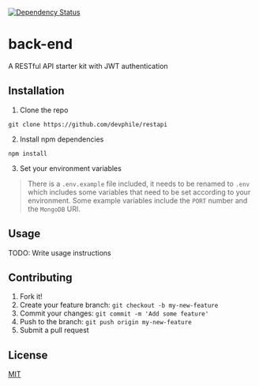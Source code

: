 [![Dependency Status](https://david-dm.org/johnchar/restapi/status.svg)](https://david-dm.org/johnchar/restapi)

# back-end
A RESTful API starter kit with JWT authentication
## Installation
1. Clone the repo

```
git clone https://github.com/devphile/restapi
```
2. Install npm dependencies

```
npm install
```
3. Set your environment variables

> There is a `.env.example` file included, it needs to be renamed to `.env` which includes some variables that need to be set according to your environment. Some example variables include the `PORT` number  and the `MongoDB` URI.

## Usage
TODO: Write usage instructions

## Contributing
1. Fork it!
2. Create your feature branch: `git checkout -b my-new-feature`
3. Commit your changes: `git commit -m 'Add some feature'`
4. Push to the branch: `git push origin my-new-feature`
5. Submit a pull request

## License
[MIT](license.txt)